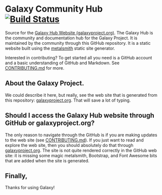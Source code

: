 # Galaxy Community Hub [![Build Status](https://jenkins.galaxyproject.org/buildStatus/icon?job=galaxy-hub)](https://jenkins.galaxyproject.org/job/galaxy-hub/)

Source for the [Galaxy Hub Website (galaxyproject.org)](https://galaxyproject.org/).  The Galaxy Hub is the community and documentation hub for the Galaxy Project.  It is maintained by the community through this GitHub repository.  It is a static website built using the [metalsmith](http://www.metalsmith.io/) static site generator.

Interested in contributing?  To get started all you need is a GitHub account and a basic understanding of GitHub and Markdown.  See [CONTRIBUTING.md](contributing.md) for more.

## About the Galaxy Project.

We could describe it here, but really, see the web site that is generated from this repository: [galaxyproject.org](https://galaxyproject.org).  That will save a lot of typing.

## Should I access the Galaxy Hub website through GitHub or  galaxyproject.org?

The only reason to navigate through the GitHub is if you are making updates to the web site (see [CONTRIBUTING.md](/contributing.md)).  If you just want to read and explore the web site, then you should absolutely do that through [galaxyproject.org](https://galaxyproject.org).  The site is not quite rendered correctly in the GitHub web site: it is missing some magic metalsmith, Bootstrap, and Font Awesome bits that are added when the site is generated.

## Finally,

Thanks for using Galaxy!
